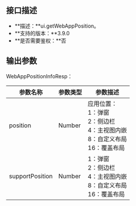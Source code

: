 ## 接口描述
- **描述：**ui.getWebAppPosition。
- **支持的版本：**3.9.0
- **是否需要鉴权：**否


## 输出参数
WebAppPositionInfoResp：

| 参数名称 | 参数类型 | 参数描述 |
| --- | --- | --- |
| position | Number | 应用位置：<br>1：弹窗<br>2：侧边栏<br>4：主视图内嵌<br>8：自定义布局<br>16：覆盖布局 |
| supportPosition | Number | 1：弹窗<br>2：侧边栏<br>4：主视图内嵌<br>8：自定义布局<br>16：覆盖布局 |
